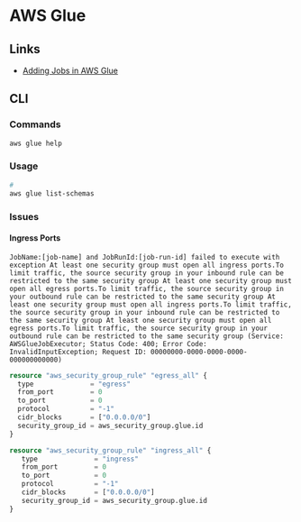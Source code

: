 # AWS Glue

<!--
https://medium.com/towards-data-engineering/solutions-to-aws-glue-errors-21be806eddd6
https://github.com/liangruibupt/glue-streaming-etl-demo/blob/master/IoT-Kafka-GlueStreaming-Demo.md
-->

## Links

- [Adding Jobs in AWS Glue](https://docs.aws.amazon.com/glue/latest/dg/add-job.html)

## CLI

### Commands

```sh
aws glue help
```

### Usage

```sh
#
aws glue list-schemas
```

### Issues

#### Ingress Ports

```log
JobName:[job-name] and JobRunId:[job-run-id] failed to execute with exception At least one security group must open all ingress ports.To limit traffic, the source security group in your inbound rule can be restricted to the same security group At least one security group must open all egress ports.To limit traffic, the source security group in your outbound rule can be restricted to the same security group At least one security group must open all ingress ports.To limit traffic, the source security group in your inbound rule can be restricted to the same security group At least one security group must open all egress ports.To limit traffic, the source security group in your outbound rule can be restricted to the same security group (Service: AWSGlueJobExecutor; Status Code: 400; Error Code: InvalidInputException; Request ID: 00000000-0000-0000-0000-000000000000)
```

```tf
resource "aws_security_group_rule" "egress_all" {
  type              = "egress"
  from_port         = 0
  to_port           = 0
  protocol          = "-1"
  cidr_blocks       = ["0.0.0.0/0"]
  security_group_id = aws_security_group.glue.id
}

resource "aws_security_group_rule" "ingress_all" {
   type              = "ingress"
   from_port         = 0
   to_port           = 0
   protocol          = "-1"
   cidr_blocks       = ["0.0.0.0/0"]
   security_group_id = aws_security_group.glue.id
}
```

<!-- ####

```log
The TCP/IP connection to the host [name].[hash].us-east-1.rds.amazonaws.com, port 1433 has failed. Error: "connect timed out. Verify the connection properties. Make sure that an instance of SQL Server is running on the host and accepting TCP/IP connections at the port. Make sure that TCP connections to the port are not blocked by a firewall.".
```

TODO -->
